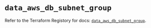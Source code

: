 # `data_aws_db_subnet_group`

Refer to the Terraform Registory for docs: [`data_aws_db_subnet_group`](https://registry.terraform.io/providers/hashicorp/aws/4.63.0/docs/data-sources/db_subnet_group).
